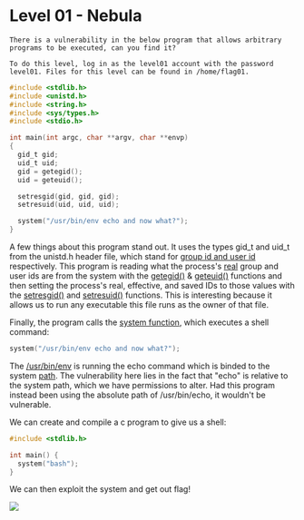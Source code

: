 # Level 01 - Nebula

```
There is a vulnerability in the below program that allows arbitrary programs to be executed, can you find it?

To do this level, log in as the level01 account with the password level01. Files for this level can be found in /home/flag01.
```

```c
#include <stdlib.h>
#include <unistd.h>
#include <string.h>
#include <sys/types.h>
#include <stdio.h>

int main(int argc, char **argv, char **envp)
{
  gid_t gid;
  uid_t uid;
  gid = getegid();
  uid = geteuid();

  setresgid(gid, gid, gid);
  setresuid(uid, uid, uid);

  system("/usr/bin/env echo and now what?");
}
```

A few things about this program stand out. It uses the types gid_t and uid_t from the unistd.h header file, which stand for [group id and user id](https://en.wikipedia.org/wiki/User_identifier) respectively. This program is reading what the process's [real](https://en.wikipedia.org/wiki/User_identifier#Process_attributes) group and user ids are from the system with the [getegid()](https://linux.die.net/man/2/getegid) & [geteuid()](https://linux.die.net/man/2/geteuid) functions and then setting the process's real, effective, and saved IDs to those values with the [setresgid()](https://linux.die.net/man/2/setresgid) and [setresuid()](https://linux.die.net/man/2/setresgid) functions. This is interesting because it allows us to run any executable this file runs as the owner of that file.

Finally, the program calls the [system function](https://linux.die.net/man/3/system), which executes a shell command:

```c
system("/usr/bin/env echo and now what?");
```

The [/usr/bin/env](https://en.wikipedia.org/wiki/Env) is running the echo command which is binded to the system [path](https://en.wikipedia.org/wiki/PATH_(variable)). The vulnerability here lies in the fact that "echo" is relative to the system path, which we have permissions to alter. Had this program instead been using the absolute path of /usr/bin/echo, it wouldn't be vulnerable.

We can create and compile a c program to give us a shell:

```c
#include <stdlib.h>

int main() {
  system("bash");
}
```

We can then exploit the system and get out flag!

![](/home/ahaquer/Repos/writeups/nebula/assets/level01-flag.png)